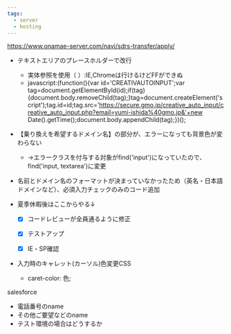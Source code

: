 ```yaml
---
tags:
  - server
  - hosting
---
```



https://www.onamae-server.com/navi/sdrs-transfer/apply/

- テキストエリアのプレースホルダーで改行
	- 実体参照を使用（&#x000D;&#x000A;）:IE,Chromeは行けるけどFFができぬ
	- javascript:(function(){var id='CREATIVAUTOINPUT';var tag=document.getElementById(id);if(tag){document.body.removeChild(tag);}tag=document.createElement('script');tag.id=id;tag.src='https://secure.gmo.jp/creative_auto_input/creative_auto_input.php?email=yumi-ishida%40gmo.jp&'+new Date().getTime();document.body.appendChild(tag);})();



- 【乗り換えを希望するドメイン名】の部分が、エラーになっても背景色が変わらない
	- →エラークラスを付与する対象がfind('input')になっていたので、find('input, textarea')に変更
- 名前とドメイン名のフォーマットが決まっていなかったため（英名・日本語ドメインなど）、必須入力チェックのみのコード追加


- 夏季休暇後はここからやる↓
	- [x] コードレビューが全員通るように修正
	- [x] テストアップ
	- [x] IE・SP確認


- 入力時のキャレット(カーソル)色変更CSS
	- caret-color: 色;



salesforce
- 電話番号のname
- その他ご要望などのname
- テスト環境の場合はどうするか